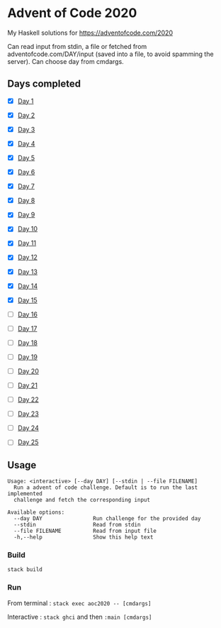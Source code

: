 # Advent of Code 2020 

My Haskell solutions for https://adventofcode.com/2020


Can read input from stdin, a file or fetched from adventofcode.com/DAY/input (saved into a file, to avoid spamming the server).
Can choose day from cmdargs.
  

## Days completed

- [x] [Day 1](https://github.com/morteako/aoc2020/blob/main/src/Day/Day01.hs)
- [x] [Day 2](https://github.com/morteako/aoc2020/blob/main/src/Day/Day02.hs)
- [x] [Day 3](https://github.com/morteako/aoc2020/blob/main/src/Day/Day03.hs)
- [x] [Day 4](https://github.com/morteako/aoc2020/blob/main/src/Day/Day04.hs)
- [x] [Day 5](https://github.com/morteako/aoc2020/blob/main/src/Day/Day05.hs)
- [x] [Day 6](https://github.com/morteako/aoc2020/blob/main/src/Day/Day06.hs)
- [x] [Day 7](https://github.com/morteako/aoc2020/blob/main/src/Day/Day07.hs)
- [x] [Day 8](https://github.com/morteako/aoc2020/blob/main/src/Day/Day08.hs)
- [x] [Day 9](https://github.com/morteako/aoc2020/blob/main/src/Day/Day09.hs)
- [x] [Day 10](https://github.com/morteako/aoc2020/blob/main/src/Day/Day10.hs)
- [x] [Day 11](https://github.com/morteako/aoc2020/blob/main/src/Day/Day11.hs)
- [x] [Day 12](https://github.com/morteako/aoc2020/blob/main/src/Day/Day12.hs)
- [x] [Day 13](https://github.com/morteako/aoc2020/blob/main/src/Day/Day13.hs)
- [x] [Day 14](https://github.com/morteako/aoc2020/blob/main/src/Day/Day14.hs)
- [x] [Day 15](https://github.com/morteako/aoc2020/blob/main/src/Day/Day15.hs)
- [ ] [Day 16](https://github.com/morteako/aoc2020/blob/main/src/Day/Day16.hs)
- [ ] [Day 17](https://github.com/morteako/aoc2020/blob/main/src/Day/Day17.hs)
- [ ] [Day 18](https://github.com/morteako/aoc2020/blob/main/src/Day/Day18.hs)
- [ ] [Day 19](https://github.com/morteako/aoc2020/blob/main/src/Day/Day19.hs)
- [ ] [Day 20](https://github.com/morteako/aoc2020/blob/main/src/Day/Day20.hs)
- [ ] [Day 21](https://github.com/morteako/aoc2020/blob/main/src/Day/Day21.hs)
- [ ] [Day 22](https://github.com/morteako/aoc2020/blob/main/src/Day/Day22.hs)
- [ ] [Day 23](https://github.com/morteako/aoc2020/blob/main/src/Day/Day23.hs)
- [ ] [Day 24](https://github.com/morteako/aoc2020/blob/main/src/Day/Day24.hs)
- [ ] [Day 25](https://github.com/morteako/aoc2020/blob/main/src/Day/Day25.hs)



## Usage

```
Usage: <interactive> [--day DAY] [--stdin | --file FILENAME]
  Run a advent of code challenge. Default is to run the last implemented
  challenge and fetch the corresponding input

Available options:
  --day DAY                Run challenge for the provided day
  --stdin                  Read from stdin
  --file FILENAME          Read from input file
  -h,--help                Show this help text
```


### Build

`stack build`

### Run

From terminal : `stack exec aoc2020 -- [cmdargs]`

Interactive :  `stack ghci` and then `:main [cmdargs]`

